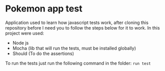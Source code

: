 # Pokemon app test

Application used to learn how javascript tests work, after cloning this repository before I need you to follow the steps below for it to work. In this project were used:

- Node js
- Mocha (lib that will run the tests, must be installed globally)
- Should (To do the assertions)

To run the tests just run the following command in the folder:
`
run test
`

